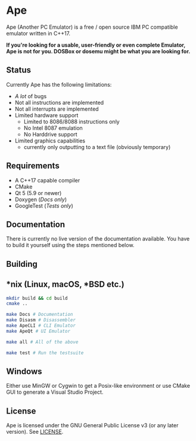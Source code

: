# Ape
Ape (Another PC Emulator) is a free / open source IBM PC compatible emulator written in C++17.

**If you're looking for a usable, user-friendly or even complete Emulator, Ape is not for you. DOSBox or dosemu might be what you are looking for.**

## Status
Currently Ape has the following limitations:

- *A lot* of bugs
- Not all instructions are implemented
- Not all interrupts are implemented
- Limited hardware support
  - Limited to 8086/8088 instructions only
  - No Intel 8087 emulation
  - No Harddrive support
- Limited graphics capabilities
  - currently only outputting to a text file (obviously temporary)

## Requirements
- A C++17 capable compiler
- CMake
- Qt 5 (5.9 or newer)
- Doxygen (*Docs only*)
- GoogleTest (*Tests only*)

## Documentation
There is currently no live version of the documentation available.
You have to build it yourself using the steps mentioned below.

## Building

## *nix (Linux, macOS, *BSD etc.)
```sh
mkdir build && cd build
cmake ..
```

```sh
make Docs # Documentation
make Disasm # Disassembler
make ApeCLI # CLI Emulator
make ApeQt # UI Emulator

make all # All of the above

make test # Run the testsuite
```

## Windows
Either use MinGW or Cygwin to get a Posix-like environment
or use CMake GUI to generate a Visual Studio Project.


## License
Ape is licensed under the GNU General Public License v3 (or any later version). See [LICENSE](LICENSE).
